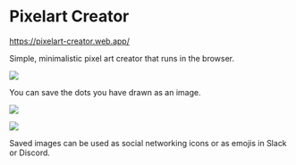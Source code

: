# Pixelart Creator

https://pixelart-creator.web.app/

Simple, minimalistic pixel art creator that runs in the browser.

![](https://res.cloudinary.com/dyoyv8djx/image/upload/v1688918192/Pixelart%20Creator/README/screen-shot-2_bekjtv.png)

You can save the dots you have drawn as an image.

![](https://res.cloudinary.com/dyoyv8djx/image/upload/v1688918192/Pixelart%20Creator/README/screen-shot-3_gvvgen.png)

![](https://res.cloudinary.com/dyoyv8djx/image/upload/v1688918192/Pixelart%20Creator/README/rockman-2_dbeyeu.png)

Saved images can be used as social networking icons or as emojis in Slack or Discord.
